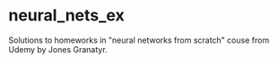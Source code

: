 # neural_nets_ex

Solutions to homeworks in "neural networks from scratch" couse from Udemy by Jones Granatyr.

